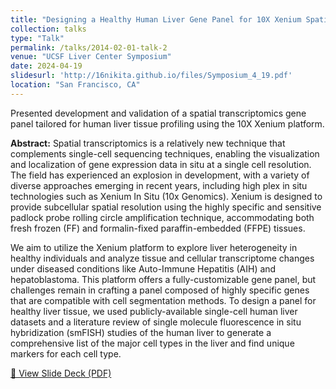 ```yaml
---
title: "Designing a Healthy Human Liver Gene Panel for 10X Xenium Spatial Transcriptomics"
collection: talks
type: "Talk"
permalink: /talks/2014-02-01-talk-2
venue: "UCSF Liver Center Symposium"
date: 2024-04-19
slidesurl: 'http://16nikita.github.io/files/Symposium_4_19.pdf'
location: "San Francisco, CA"
---
```

Presented development and validation of a spatial transcriptomics gene panel tailored for human liver tissue profiling using the 10X Xenium platform.

**Abstract:** Spatial transcriptomics is a relatively new technique that complements single-cell sequencing techniques, enabling the visualization and localization of gene expression data in situ at a single cell resolution. The field has experienced an explosion in development, with a variety of diverse approaches emerging in recent years, including high plex in situ technologies such as Xenium In Situ (10x Genomics). Xenium is designed to provide subcellular spatial resolution using the highly specific and sensitive padlock probe rolling circle amplification technique, accommodating both fresh frozen (FF) and formalin-fixed paraffin-embedded (FFPE) tissues. 

We aim to utilize the Xenium platform to explore liver heterogeneity in healthy individuals and analyze tissue and cellular transcriptome changes under diseased conditions like Auto-Immune Hepatitis (AIH) and hepatoblastoma. This platform offers a fully-customizable gene panel, but challenges remain in crafting a panel composed of highly specific genes that are compatible with cell segmentation methods. To design a panel for healthy liver tissue, we used publicly-available single-cell human liver datasets and a literature review of single molecule fluorescence in situ hybridization (smFISH) studies of the human liver to generate a comprehensive list of the major cell types in the liver and find unique markers for each cell type.


[📄 View Slide Deck (PDF)](http://16nikita.github.io/files/Symposium_4_19.pdf)
